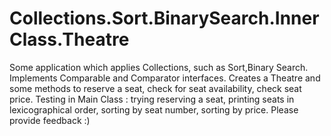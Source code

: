 # Collections.Sort.BinarySearch.InnerClass.Theatre
Some application which applies Collections, such as Sort,Binary Search.
Implements Comparable and Comparator interfaces.
Creates a Theatre and some methods to reserve a seat, check for seat availability, check seat price.
Testing in Main Class : trying reserving a seat, printing seats in lexicographical order, sorting by seat number, sorting by price.
Please provide feedback :)

